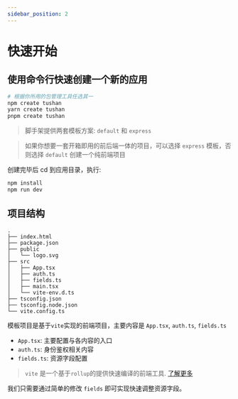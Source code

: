 ```yaml
---
sidebar_position: 2
---
```


# 快速开始

## 使用命令行快速创建一个新的应用

```bash
# 根据你所用的包管理工具任选其一
npm create tushan
yarn create tushan
pnpm create tushan
```

> 脚手架提供两套模板方案: `default` 和 `express`

> 如果你想要一套开箱即用的前后端一体的项目，可以选择 `express` 模板，否则选择 `default` 创建一个纯前端项目

创建完毕后 cd 到应用目录，执行:

```bash
npm install
npm run dev
```

## 项目结构

```
.
├── index.html
├── package.json
├── public
│   └── logo.svg
├── src
│   ├── App.tsx
│   ├── auth.ts
│   ├── fields.ts
│   ├── main.tsx
│   └── vite-env.d.ts
├── tsconfig.json
├── tsconfig.node.json
└── vite.config.ts
```

模板项目是基于`vite`实现的前端项目，主要内容是 `App.tsx`, `auth.ts`, `fields.ts`

- `App.tsx`: 主要配置与各内容的入口
- `auth.ts`: 身份鉴权相关内容
- `fields.ts`: 资源字段配置

> `vite` 是一个基于`rollup`的提供快速编译的前端工具. [了解更多](https://vitejs.dev/)

我们只需要通过简单的修改 `fields` 即可实现快速调整资源字段。
